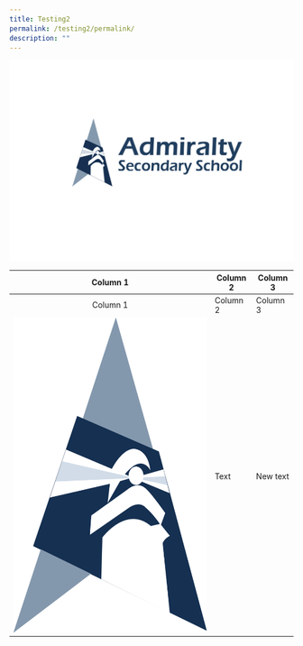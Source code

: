 ```yaml
---
title: Testing2
permalink: /testing2/permalink/
description: ""
---
```

![](/images/admiraltyss_logo_landscape.png)

| Column 1 | Column 2 | Column 3 |
| :-: | -------- | -------- |
| Column 1 | Column 2 | Column 3 |
| ![](/images/admiraltyss_logo%20only.png) | Text     | New text|